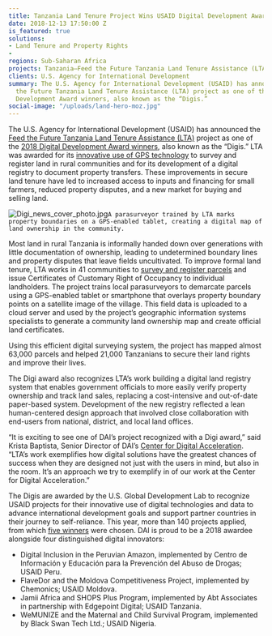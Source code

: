 ```yaml
---
title: Tanzania Land Tenure Project Wins USAID Digital Development Award
date: 2018-12-13 17:50:00 Z
is_featured: true
solutions:
- Land Tenure and Property Rights
- 
regions: Sub-Saharan Africa
projects: Tanzania—Feed the Future Tanzania Land Tenure Assistance (LTA)
clients: U.S. Agency for International Development
summary: The U.S. Agency for International Development (USAID) has announced the Feed
  the Future Tanzania Land Tenure Assistance (LTA) project as one of the 2018 Digital
  Development Award winners, also known as the “Digis.”
social-image: "/uploads/land-hero-moz.jpg"
---
```


The U.S. Agency for International Development (USAID) has announced the [Feed the Future Tanzania Land Tenure Assistance (LTA)](https://www.dai.com/our-work/projects/tanzania-feed-future-tanzania-land-tenure-assistance-lta) project as one of the [2018 Digital Development Award winners](http://www.digitaldevelopment.org/digis), also known as the “Digis.” LTA was awarded for its [innovative use of GPS technology](http://www.digitaldevelopment.org/feed-future-tanzania-land-tenure-assistance) to survey and register land in rural communities and for its development of a digital registry to document property transfers. These improvements in secure land tenure have led to increased access to inputs and financing for small farmers, reduced property disputes, and a new market for buying and selling land.

![Digi_news_cover_photo.jpg](/uploads/Digi_news_cover_photo.jpg)`A parasurveyor trained by LTA marks property boundaries on a GPS-enabled tablet, creating a digital map of land ownership in the community.`

<!--more-->

Most land in rural Tanzania is informally handed down over generations with little documentation of ownership, leading to undetermined boundary lines and property disputes that leave fields uncultivated. To improve formal land tenure, LTA works in 41 communities to [survey and register parcels](https://dai-global-developments.com/articles/beyond-boundaries-how-secure-land-tenure-is-improving-lives-in-rural-tanzania/?utm_source=daidotcom) and issue Certificates of Customary Right of Occupancy to individual landholders. The project trains local parasurveyors to demarcate parcels using a GPS-enabled tablet or smartphone that overlays property boundary points on a satellite image of the village. This field data is uploaded to a cloud server and used by the project’s geographic information systems specialists to generate a community land ownership map and create official land certificates.

Using this efficient digital surveying system, the project has mapped almost 63,000 parcels and helped 21,000 Tanzanians to secure their land rights and improve their lives.

The Digi award also recognizes LTA’s work building a digital land registry system that enables government officials to more easily verify property ownership and track land sales, replacing a cost-intensive and out-of-date paper-based system. Development of the new registry reflected a lean human-centered design approach that involved close collaboration with end-users from national, district, and local land offices.

“It is exciting to see one of DAI’s project recognized with a Digi award,” said Krista Baptista, Senior Director of DAI’s [Center for Digital Acceleration](https://www.dai.com/our-work/solutions/digital-acceleration). “LTA’s work exemplifies how digital solutions have the greatest chances of success when they are designed not just with the users in mind, but also in the room. It’s an approach we try to exemplify in of our work at the Center for Digital Acceleration.”

The Digis are awarded by the U.S. Global Development Lab to recognize USAID projects for their innovative use of digital technologies and data to advance international development goals and support partner countries in their journey to self-reliance. This year, more than 140 projects applied, from which [five winners](https://www.usaid.gov/digital-development/digis/2018) were chosen. DAI is proud to be a 2018 awardee alongside four distinguished digital innovators:

* Digital Inclusion in the Peruvian Amazon, implemented by Centro de Información y Educación para la Prevención del Abuso de Drogas; USAID Peru.
* FlaveDor and the Moldova Competitiveness Project, implemented by Chemonics; USAID Moldova.
* Jamii Africa and SHOPS Plus Program, implemented by Abt Associates in partnership with Edgepoint Digital; USAID Tanzania.
* WeMUNIZE and the Maternal and Child Survival Program, implemented by Black Swan Tech Ltd.; USAID Nigeria.